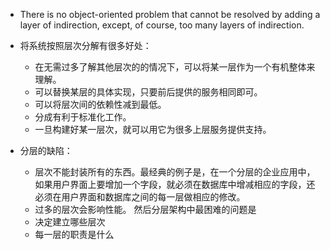 
- There is no object-oriented problem that cannot be resolved by adding a layer of indirection, except, of course, too many layers of indirection.

- 将系统按照层次分解有很多好处：
  - 在无需过多了解其他层次的的情况下，可以将某一层作为一个有机整体来理解。
  - 可以替换某层的具体实现，只要前后提供的服务相同即可。
  - 可以将层次间的依赖性减到最低。
  - 分成有利于标准化工作。
  - 一旦构建好某一层次，就可以用它为很多上层服务提供支持。
- 分层的缺陷：
  - 层次不能封装所有的东西。最经典的例子是，在一个分层的企业应用中，如果用户界面上要增加一个字段，就必须在数据库中增减相应的字段，还必须在用户界面和数据库之间的每一层做相应的修改。
  - 过多的层次会影响性能。
然后分层架构中最困难的问题是
  - 决定建立哪些层次
  - 每一层的职责是什么

